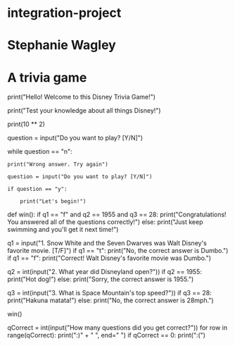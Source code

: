 # integration-project

# Stephanie Wagley
# A trivia game

print("Hello! Welcome to this Disney Trivia Game!")

print("Test your knowledge about all things Disney!")

print(10 ** 2)


question = input("Do you want to play? [Y/N]")

while question == "n":
    
    print("Wrong answer. Try again")
    
    question = input("Do you want to play? [Y/N]")
    
    if question == "y":
    
        print("Let's begin!")

def win():
    if q1 == "f" and q2 == 1955 and q3 == 28:
        print("Congratulations! You answered all of the questions correctly!")
    else:
        print("Just keep swimming and you'll get it next time!")


q1 = input("1. Snow White and the Seven Dwarves was Walt Disney's favorite movie. [T/F]")
if q1 == "t":
    print("No, the correct answer is Dumbo.")
if q1 == "f":
    print("Correct! Walt Disney's favorite movie was Dumbo.")

q2 = int(input("2. What year did Disneyland open?"))
if q2 == 1955:
    print("Hot dog!")
else:
    print("Sorry, the correct  answer is 1955.")

q3 = int(input("3. What is Space Mountain's top speed?"))
if q3 == 28:
    print("Hakuna matata!")
else:
    print("No, the correct answer is 28mph.")


win()

qCorrect = int(input("How many questions did you get correct?"))
for row in range(qCorrect):
    print(":)" + " ", end=" ")
if qCorrect == 0:
    print(":(")
